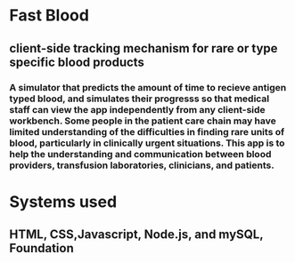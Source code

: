 # Fast Blood
## client-side tracking mechanism for rare or type specific blood products

### A simulator that predicts the amount of time to recieve antigen typed blood, and simulates their progresss so that medical staff can view the app independently from any client-side workbench. Some people in the patient care chain may have limited understanding of the difficulties in finding rare units of blood, particularly in clinically urgent situations. This app is to help the understanding and communication between blood providers, transfusion laboratories, clinicians, and patients.

# Systems used
## HTML, CSS,Javascript, Node.js, and mySQL, Foundation
